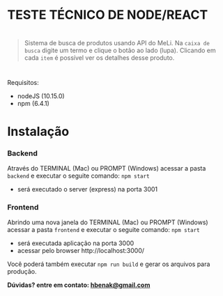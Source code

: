 # TESTE TÉCNICO DE NODE/REACT
#
> Sistema de busca de produtos usando API do MeLi.
>Na `caixa de busca` digite um termo e clique o botão ao lado (lupa).
>Clicando em cada `item` é possível ver os detalhes desse produto.
#

Requisitos:
  - nodeJS (10.15.0)
  - npm (6.4.1)

# Instalação
### Backend
Através do TERMINAL (Mac) ou PROMPT (Windows) acessar a pasta `backend` e executar o seguite comando: `npm start`
  - será executado o server (express) na porta 3001

### Frontend
Abrindo uma nova janela do TERMINAL (Mac) ou PROMPT (Windows) acessar a pasta `frontend` e executar o seguite comando: `npm start`
  - será executada aplicação na porta 3000
  - acessar pelo browser http://localhost:3000/

Você poderá também executar `npm run build` e gerar os arquivos para produção.

**Dúvidas? entre em contato: hbenak@gmail.com**
